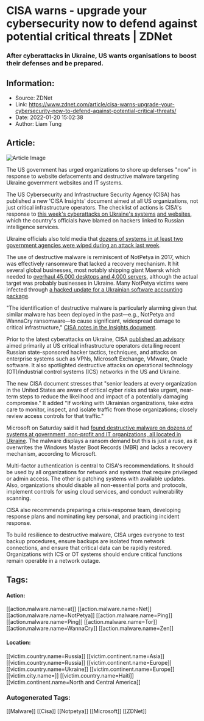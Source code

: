 # CISA warns - upgrade your cybersecurity now to defend against potential critical threats | ZDNet
### After cyberattacks in Ukraine, US wants organisations to boost their defenses and be prepared.

## Information:
+ Source: ZDNet
+ Link: https://www.zdnet.com/article/cisa-warns-upgrade-your-cybersecurity-now-to-defend-against-potential-critical-threats/
+ Date: 2022-01-20 15:02:38
+ Author: Liam Tung


## Article:
![Article Image](https://www.zdnet.com/a/img/resize/5aaa0b5f4da14ab5f0d12114d4990afff7f1f019/2021/08/11/0edc5f03-6119-49b2-8f5f-d0bde9cdc02b/shutterstock-1095422036.jpg?width=770&height=578&fit=crop&auto=webp)

The US government has urged organizations to shore up defenses "now" in response to website defacements and destructive malware targeting Ukraine government websites and IT systems. 

The US Cybersecurity and Infrastructure Security Agency (CISA) has published a new 'CISA Insights' document aimed at all US organizations, not just critical infrastructure operators. The checklist of actions is CISA's response to [this week's cyberattacks on Ukraine's systems](https://www.zdnet.com/article/ukraine-says-70-state-websites-were-defaced-10-were-subjected-to-unauthorized-interference/) [and websites](https://www.zdnet.com/article/a-massive-hacking-attack-has-hit-government-websites-in-ukraine/), which the country's officials have blamed on hackers linked to Russian intelligence services. 

Ukraine officials also told media that [dozens of systems in at least two government agencies were wiped during an attack last week](https://www.zdnet.com/article/biden-threatens-cyber-response-after-ukraine-says-computers-wiped-during-attack/). 

The use of destructive malware is reminiscent of NotPetya in 2017, which was effectively ransomware that lacked a recovery mechanism. It hit several global businesses, most notably shipping giant Maersk which needed to [overhaul 45,000 desktops and 4,000 servers](https://www.zdnet.com/article/maersk-forced-to-reinstall-4000-servers-45000-pcs-due-to-notpetya-attack/), although the actual target was probably businesses in Ukraine. Many NotPetya victims were infected through [a hacked update for a Ukrainian software accounting package](https://www.zdnet.com/article/microsoft-petya-ransomware-attacks-were-spread-by-hacked-software-updater/).

"The identification of destructive malware is particularly alarming given that similar malware has been deployed in the past—e.g., NotPetya and WannaCry ransomware—to cause significant, widespread damage to critical infrastructure," [CISA notes in the Insights document](https://www.cisa.gov/sites/default/files/publications/CISA_Insights-Implement_Cybersecurity_Measures_Now_to_Protect_Against_Critical_Threats_508C.pdf). 

Prior to the latest cyberattacks on Ukraine, CISA [published an advisory](https://www.cisa.gov/uscert/ncas/alerts/aa22-011a) aimed primarily at US critical infrastructure operators detailing recent Russian state-sponsored hacker tactics, techniques, and attacks on enterprise systems such as VPNs, Microsoft Exchange, VMware, Oracle software. It also spotlighted destructive attacks on operational technology (OT)/industrial control systems (ICS) networks in the US and Ukraine.  

The new CISA document stresses that "senior leaders at every organization in the United States are aware of critical cyber risks and take urgent, near-term steps to reduce the likelihood and impact of a potentially damaging compromise." It added "If working with Ukrainian organizations, take extra care to monitor, inspect, and isolate traffic from those organizations; closely review access controls for that traffic."






Microsoft on Saturday said it had [found destructive malware on dozens of systems at government, non-profit and IT organizations, all located in Ukraine](https://www.zdnet.com/article/microsoft-says-destructive-malware-being-used-against-ukrainian-organizations/). The malware displays a ransom demand but this is just a ruse, as it overwrites the Windows Master Boot Records (MBR) and lacks a recovery mechanism, according to Microsoft.   

Multi-factor authentication is central to CISA's recommendations. It should be used by all organizations for network and systems that require privileged or admin access. The other is patching systems with available updates. Also, organizations should disable all non-essential ports and protocols, implement controls for using cloud services, and conduct vulnerability scanning. 

CISA also recommends preparing a crisis-response team, developing response plans and nominating key personal, and practicing incident response. 

To build resilience to destructive malware, CISA urges everyone to test backup procedures, ensure backups are isolated from network connections, and ensure that critical data can be rapidly restored. Organizations with ICS or OT systems should endure critical functions remain operable in a network outage.    





## Tags:

#### Action:
[[action.malware.name=at]] [[action.malware.name=Net]] [[action.malware.name=NotPetya]] [[action.malware.name=Ping]] [[action.malware.name=Ping]] [[action.malware.name=Tor]] [[action.malware.name=WannaCry]] [[action.malware.name=Zen]]

#### Location:
[[victim.country.name=Russia]] [[victim.continent.name=Asia]] [[victim.country.name=Russia]] [[victim.continent.name=Europe]] [[victim.country.name=Ukraine]] [[victim.continent.name=Europe]] [[victim.city.name=]] [[victim.country.name=Haiti]] [[victim.continent.name=North and Central America]]

### Autogenerated Tags:
[[Malware]] [[Cisa]] [[Notpetya]] [[Microsoft]] [[ZDNet]]

